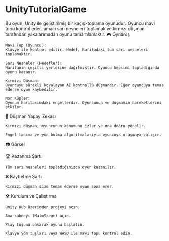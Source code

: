 # UnityTutorialGame

Bu oyun, Unity ile geliştirilmiş bir kaçış-toplama oyunudur. Oyuncu mavi topu kontrol eder, amacı sarı nesneleri toplamak ve kırmızı düşman tarafından yakalanmadan oyunu tamamlamaktır.
🎮 Oynanış

    Mavi Top (Oyuncu):
    Klavye ile kontrol edilir. Hedef, haritadaki tüm sarı nesneleri toplamaktır.

    Sarı Nesneler (Hedefler):
    Haritanın çeşitli yerlerine dağılmıştır. Oyuncu hepsini topladığında oyunu kazanır.

    Kırmızı Düşman:
    Oyuncuyu sürekli kovalayan AI kontrollü düşmandır. Eğer oyuncuya temas ederse oyun kaybedilir.

    Mor Küpler:
    Oyunun haritasındaki engellerdir. Oyuncunun ve düşmanın hareketlerini etkiler.

🧠 Düşman Yapay Zekası

    Kırmızı düşman, oyuncunun konumunu izler ve ona doğru yönelir.

    Engel tanıma ve yön bulma algoritmalarıyla oyuncuya ulaşmaya çalışır.

📷 Görsel

🏆 Kazanma Şartı

    Tüm sarı nesneleri topladığınızda oyun kazanılır.

❌ Kaybetme Şartı

    Kırmızı düşman size temas ederse oyun sona erer.

🛠️ Kurulum ve Çalıştırma

    Unity Hub üzerinden projeyi açın.

    Ana sahneyi (MainScene) açın.

    Play tuşuna basarak oyunu başlatın.

    Klavye yön tuşları veya WASD ile mavi topu kontrol edin.
